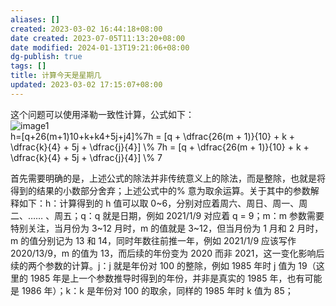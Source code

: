 ```yaml
---
aliases: []
created: 2023-03-02 16:44:18+08:00
date created: 2023-07-05T11:13:20+08:00
date modified: 2024-01-13T19:21:06+08:00
dg-publish: true
tags: []
title: 计算今天是星期几
updated: 2023-03-02 17:15:07+08:00
---
```


这个问题可以使用泽勒一致性计算，公式如下：  
![image1](/img/user/resources/attachments/image1-38.png)  
h=\[q+26(m+1)10+k+k4+5j+j4\]%7h = \[q + \dfrac{26(m + 1)}{10} + k + \dfrac{k}{4} + 5j + \dfrac{j}{4}\] \\% 7h = \[q + \dfrac{26(m + 1)}{10} + k + \dfrac{k}{4} + 5j + \dfrac{j}{4}\] \\% 7

首先需要明确的是，上述公式的除法并非传统意义上的除法，而是整除，也就是将得到的结果的小数部分舍弃；上述公式中的% 意为取余运算。关于其中的参数解释如下：h：计算得到的 h 值可以取 0\~6，分别对应着周六、周日、周一、周二、…… 、周五；q：q 就是日期，例如 2021/1/9 对应着 q = 9；m：m 参数需要特别关注，当月份为 3\~12 月时，m 的值就是 3\~12，但当月份为 1 月和 2 月时，m 的值分别记为 13 和 14，同时年数往前推一年，例如 2021/1/9 应该写作 2020/13/9，m 的值为 13，而后续的年份变为 2020 而非 2021，这一变化影响后续的两个参数的计算。j：j 就是年份对 100 的整除，例如 1985 年时 j 值为 19（这里的 1985 年是上一个参数推导时得到的年份，并非是真实的 1985 年，也有可能是 1986 年）；k：k 是年份对 100 的取余，同样的 1985 年时 k 值为 85；